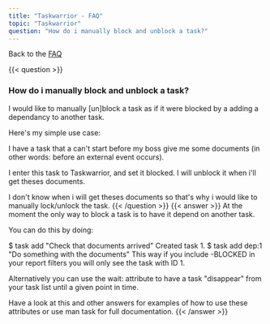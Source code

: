 ```yaml
---
title: "Taskwarrior - FAQ"
topic: "Taskwarrior"
question: "How do i manually block and unblock a task?"
---
```


Back to the [FAQ](/support/faq)

{{< question >}}
### How do i manually block and unblock a task?

I would like to manually [un]block a task as if it were blocked by a adding a dependancy to another task.

Here's my simple use case:

I have a task that a can't start before my boss give me some documents (in other words: before an external event occurs).

I enter this task to Taskwarrior, and set it blocked.
I will unblock it when i'll get theses documents.
 

I don't know when i will get theses documents so that's why i would like to manually lock/unlock the task.
{{< /question >}}
{{< answer >}}
At the moment the only way to block a task is to have it depend on another task.

You can do this by doing:

$ task add "Check that documents arrived"
Created task 1.
$ task add dep:1 "Do something with the documents"
This way if you include -BLOCKED in your report filters you will only see the task with ID 1.

Alternatively you can use the wait: attribute to have a task "disappear" from your task list until a given point in time.

Have a look at this and other answers for examples of how to use these attributes or use man task for full documentation.
{{< /answer >}}
